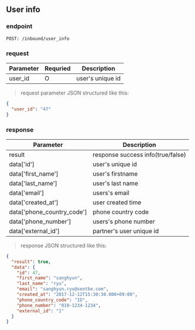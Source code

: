 ## User info

### endpoint
<code>POST: /inbound/user_info</code>

### request

Parameter | Requried | Description
--------- | ------- | -----------
user_id |O| user's unique id

> request parameter JSON structured like this:

```json
{
  "user_id": "47"
}
```

### response
Parameter | Description
--------- | -----------
result | response success info(true/false)
data['id'] | user's unique id
data['first_name'] | user's firstname
data['last_name'] | user's last name
data['email'] | users's email
data['created_at'] | user created time
data['phone_country_code'] | phone country code
data['phone_number'] | users's phone number
data['external_id'] | partner's user unique id

> response JSON structured like this:

```json
{
  "result": true,
  "data": {
    "id": 47,
    "first_name": "sanghyun",
    "last_name": "ryu",
    "email": "sanghyun.ryu@sentbe.com",
    "created_at": "2017-12-12T15:30:30.000+09:00",
    "phone_country_code": "ID",
    "phone_number": "010-1234-1234",
    "external_id": "1"
  }
}
```

